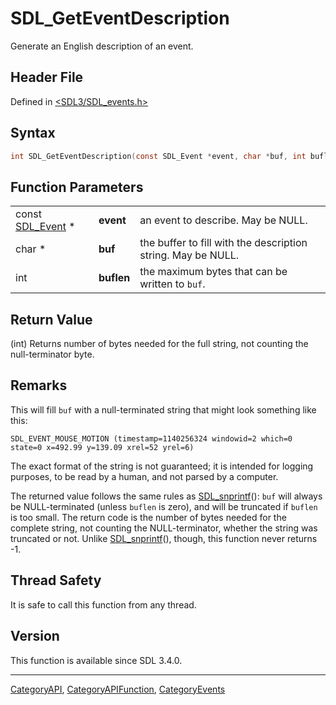 # SDL_GetEventDescription

Generate an English description of an event.

## Header File

Defined in [<SDL3/SDL_events.h>](https://github.com/libsdl-org/SDL/blob/main/include/SDL3/SDL_events.h)

## Syntax

```c
int SDL_GetEventDescription(const SDL_Event *event, char *buf, int buflen);
```

## Function Parameters

|                                |            |                                                              |
| ------------------------------ | ---------- | ------------------------------------------------------------ |
| const [SDL_Event](SDL_Event) * | **event**  | an event to describe. May be NULL.                           |
| char *                         | **buf**    | the buffer to fill with the description string. May be NULL. |
| int                            | **buflen** | the maximum bytes that can be written to `buf`.              |

## Return Value

(int) Returns number of bytes needed for the full string, not counting the
null-terminator byte.

## Remarks

This will fill `buf` with a null-terminated string that might look
something like this:

```
SDL_EVENT_MOUSE_MOTION (timestamp=1140256324 windowid=2 which=0 state=0 x=492.99 y=139.09 xrel=52 yrel=6)
```

The exact format of the string is not guaranteed; it is intended for
logging purposes, to be read by a human, and not parsed by a computer.

The returned value follows the same rules as
[SDL_snprintf](SDL_snprintf)(): `buf` will always be NULL-terminated
(unless `buflen` is zero), and will be truncated if `buflen` is too small.
The return code is the number of bytes needed for the complete string, not
counting the NULL-terminator, whether the string was truncated or not.
Unlike [SDL_snprintf](SDL_snprintf)(), though, this function never returns
-1.

## Thread Safety

It is safe to call this function from any thread.

## Version

This function is available since SDL 3.4.0.

----
[CategoryAPI](CategoryAPI), [CategoryAPIFunction](CategoryAPIFunction), [CategoryEvents](CategoryEvents)

